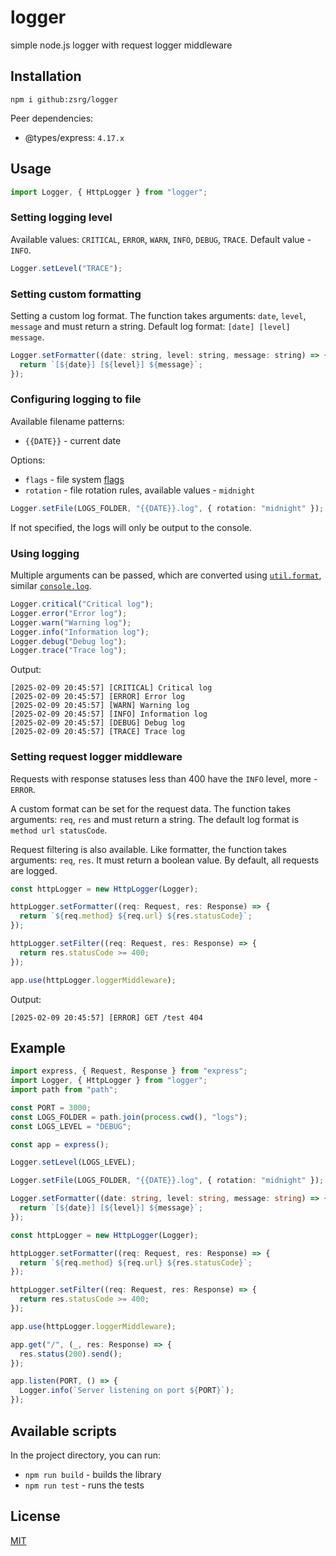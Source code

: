 # logger

simple node.js logger with request logger middleware

## Installation

```
npm i github:zsrg/logger
```

Peer dependencies:

- @types/express: `4.17.x`

## Usage

```ts
import Logger, { HttpLogger } from "logger";
```

### Setting logging level

Available values: `CRITICAL`, `ERROR`, `WARN`, `INFO`, `DEBUG`, `TRACE`. Default value - `INFO`.

```ts
Logger.setLevel("TRACE");
```

### Setting сustom formatting

Setting a custom log format. The function takes arguments: `date`, `level`, `message` and must return a string. Default log format: `[date] [level] message`.

```js
Logger.setFormatter((date: string, level: string, message: string) => {
  return `[${date}] [${level}] ${message}`;
});
```

### Configuring logging to file

Available filename patterns:

- `{{DATE}}` - current date

Options:

- `flags` - file system [flags](https://nodejs.org/api/fs.html#file-system-flags)
- `rotation` - file rotation rules, аvailable values - `midnight`

```ts
Logger.setFile(LOGS_FOLDER, "{{DATE}}.log", { rotation: "midnight" });
```

If not specified, the logs will only be output to the console.

### Using logging

Multiple arguments can be passed, which are converted using [`util.format`](https://nodejs.org/api/util.html#utilformatformat-args), similar [`console.log`](https://nodejs.org/api/console.html#consolelogdata-args).

```ts
Logger.critical("Critical log");
Logger.error("Error log");
Logger.warn("Warning log");
Logger.info("Information log");
Logger.debug("Debug log");
Logger.trace("Trace log");
```

Output:

```
[2025-02-09 20:45:57] [CRITICAL] Critical log
[2025-02-09 20:45:57] [ERROR] Error log
[2025-02-09 20:45:57] [WARN] Warning log
[2025-02-09 20:45:57] [INFO] Information log
[2025-02-09 20:45:57] [DEBUG] Debug log
[2025-02-09 20:45:57] [TRACE] Trace log
```

### Setting request logger middleware

Requests with response statuses less than 400 have the `INFO` level, more - `ERROR`.

A custom format can be set for the request data. The function takes arguments: `req`, `res` and must return a string. The default log format is `method url statusCode`.

Request filtering is also available. Like formatter, the function takes arguments: `req`, `res`. It must return a boolean value. By default, all requests are logged.

```ts
const httpLogger = new HttpLogger(Logger);

httpLogger.setFormatter((req: Request, res: Response) => {
  return `${req.method} ${req.url} ${res.statusCode}`;
});

httpLogger.setFilter((req: Request, res: Response) => {
  return res.statusCode >= 400;
});

app.use(httpLogger.loggerMiddleware);
```

Output:

```
[2025-02-09 20:45:57] [ERROR] GET /test 404
```

## Example

```ts
import express, { Request, Response } from "express";
import Logger, { HttpLogger } from "logger";
import path from "path";

const PORT = 3000;
const LOGS_FOLDER = path.join(process.cwd(), "logs");
const LOGS_LEVEL = "DEBUG";

const app = express();

Logger.setLevel(LOGS_LEVEL);

Logger.setFile(LOGS_FOLDER, "{{DATE}}.log", { rotation: "midnight" });

Logger.setFormatter((date: string, level: string, message: string) => {
  return `[${date}] [${level}] ${message}`;
});

const httpLogger = new HttpLogger(Logger);

httpLogger.setFormatter((req: Request, res: Response) => {
  return `${req.method} ${req.url} ${res.statusCode}`;
});

httpLogger.setFilter((req: Request, res: Response) => {
  return res.statusCode >= 400;
});

app.use(httpLogger.loggerMiddleware);

app.get("/", (_, res: Response) => {
  res.status(200).send();
});

app.listen(PORT, () => {
  Logger.info(`Server listening on port ${PORT}`);
});
```

## Available scripts

In the project directory, you can run:

- `npm run build` - builds the library
- `npm run test` - runs the tests

## License

[MIT](./LICENSE)

